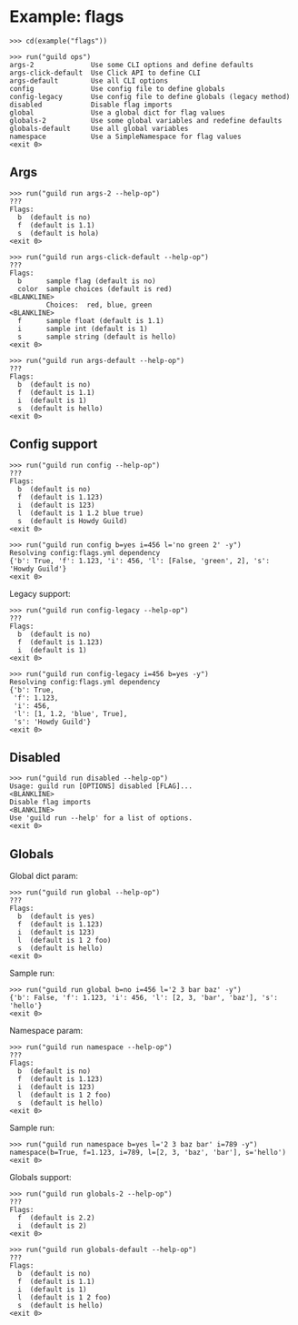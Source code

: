 # Example: flags

    >>> cd(example("flags"))

    >>> run("guild ops")
    args-2              Use some CLI options and define defaults
    args-click-default  Use Click API to define CLI
    args-default        Use all CLI options
    config              Use config file to define globals
    config-legacy       Use config file to define globals (legacy method)
    disabled            Disable flag imports
    global              Use a global dict for flag values
    globals-2           Use some global variables and redefine defaults
    globals-default     Use all global variables
    namespace           Use a SimpleNamespace for flag values
    <exit 0>

## Args

    >>> run("guild run args-2 --help-op")
    ???
    Flags:
      b  (default is no)
      f  (default is 1.1)
      s  (default is hola)
    <exit 0>

    >>> run("guild run args-click-default --help-op")
    ???
    Flags:
      b      sample flag (default is no)
      color  sample choices (default is red)
    <BLANKLINE>
             Choices:  red, blue, green
    <BLANKLINE>
      f      sample float (default is 1.1)
      i      sample int (default is 1)
      s      sample string (default is hello)
    <exit 0>

    >>> run("guild run args-default --help-op")
    ???
    Flags:
      b  (default is no)
      f  (default is 1.1)
      i  (default is 1)
      s  (default is hello)
    <exit 0>

## Config support

    >>> run("guild run config --help-op")
    ???
    Flags:
      b  (default is no)
      f  (default is 1.123)
      i  (default is 123)
      l  (default is 1 1.2 blue true)
      s  (default is Howdy Guild)
    <exit 0>

    >>> run("guild run config b=yes i=456 l='no green 2' -y")
    Resolving config:flags.yml dependency
    {'b': True, 'f': 1.123, 'i': 456, 'l': [False, 'green', 2], 's': 'Howdy Guild'}
    <exit 0>

Legacy support:

    >>> run("guild run config-legacy --help-op")
    ???
    Flags:
      b  (default is no)
      f  (default is 1.123)
      i  (default is 1)
    <exit 0>

    >>> run("guild run config-legacy i=456 b=yes -y")
    Resolving config:flags.yml dependency
    {'b': True,
     'f': 1.123,
     'i': 456,
     'l': [1, 1.2, 'blue', True],
     's': 'Howdy Guild'}
    <exit 0>

## Disabled

    >>> run("guild run disabled --help-op")
    Usage: guild run [OPTIONS] disabled [FLAG]...
    <BLANKLINE>
    Disable flag imports
    <BLANKLINE>
    Use 'guild run --help' for a list of options.
    <exit 0>

## Globals

Global dict param:

    >>> run("guild run global --help-op")
    ???
    Flags:
      b  (default is yes)
      f  (default is 1.123)
      i  (default is 123)
      l  (default is 1 2 foo)
      s  (default is hello)
    <exit 0>

Sample run:

    >>> run("guild run global b=no i=456 l='2 3 bar baz' -y")
    {'b': False, 'f': 1.123, 'i': 456, 'l': [2, 3, 'bar', 'baz'], 's': 'hello'}
    <exit 0>

Namespace param:

    >>> run("guild run namespace --help-op")
    ???
    Flags:
      b  (default is no)
      f  (default is 1.123)
      i  (default is 123)
      l  (default is 1 2 foo)
      s  (default is hello)
    <exit 0>

Sample run:

    >>> run("guild run namespace b=yes l='2 3 baz bar' i=789 -y")
    namespace(b=True, f=1.123, i=789, l=[2, 3, 'baz', 'bar'], s='hello')
    <exit 0>

Globals support:

    >>> run("guild run globals-2 --help-op")
    ???
    Flags:
      f  (default is 2.2)
      i  (default is 2)
    <exit 0>

    >>> run("guild run globals-default --help-op")
    ???
    Flags:
      b  (default is no)
      f  (default is 1.1)
      i  (default is 1)
      l  (default is 1 2 foo)
      s  (default is hello)
    <exit 0>
